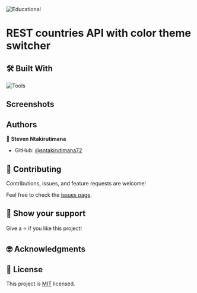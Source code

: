 ![Educational](https://img.shields.io/badge/Educational-ee4f51)


# REST countries API with color theme switcher


## 🛠️ Built With

![Tools](https://skillicons.dev/icons?i=css,html,js,git,github)


## Screenshots


## Authors

👤 **Steven Ntakirutimana**

- GitHub: [@sntakirutimana72](https://github.com/sntakirutimana72)


## 🤝 Contributing

Contributions, issues, and feature requests are welcome!

Feel free to check the [issues page](../../issues/).

## 🫶 Show your support

Give a ⭐️ if you like this project!

## 🤓 Acknowledgments



## 📝 License

This project is [MIT](./LICENSE) licensed.
